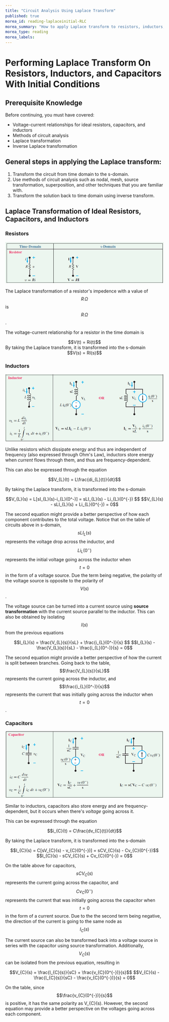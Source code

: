 ```yaml
---
title: "Circuit Analysis Using Laplace Transform"
published: true
morea_id: reading-laplaceinitial-RLC
morea_summary: "How to apply Laplace transform to resistors, inductors, and capacitors with initial conditions"
morea_type: reading
morea_labels:
---
```


# Performing Laplace Transform On Resistors, Inductors, and Capacitors With Initial Conditions

## Prerequisite Knowledge
Before continuing, you must have covered:  
* Voltage-current relationships for ideal resistors, capacitors, and inductors  
* Methods of circuit analysis  
* Laplace transformation  
* Inverse Laplace transformation  

## General steps in applying the Laplace transform:
1. Transform the circuit from time domain to the s-domain.
2. Use methods of circuit analysis such as nodal, mesh, source transformation, superposition, and other techniques that you are familiar with.
3. Transform the solution back to time domain using inverse transform.  

## Laplace Transformation of Ideal Resistors, Capacitors, and Inductors  
### Resistors  
<center><img src="timetos-domainvisual-resistor.png" alt="centered image"> </center>  
  
The Laplace transformation of a resistor's impedence with a value of $$R\, \Omega$$ is $$R\, \Omega$$.
   
The voltage-current relationship for a resistor in the time domain is  
<div align="center"> $$V(t) = Ri(t)$$  </div>  
By taking the Laplace transform, it is transformed into the s-domain
<div align="center"> $$V(s) = RI(s)$$ </div>  

### Inductors  
<center><img src="timetos-domainvisual-inductor.png" alt="centered image"> </center>  
  
Unlike resistors which dissipate energy and thus are independent of frequency (also expressed through Ohm's Law), inductors store energy when *current* flows through them, and thus are frequency-dependent.
  
This can also be expressed through the equation
<div align="center"> $$V_{L}(t) = L\frac{di_{L}(t)}{dt}$$ </div>
  
By taking the Laplace transform, it is transformed into the s-domain
<div align="center"> $$V_{L}(s) = L[sI_{L}(s)-i_{L}(0^-)] = sLI_{L}(s) - Li_{L}(0^{-}) $$  
$$V_{L}(s) - sLI_{L}(s) + Li_{L}(0^{-}) = 0$$ </div>
  
The second equation might provide a better perspective of how each component contributes to the total voltage. Notice that on the table of circuits above in s-domain, $$sLI_{L}(s)$$ represents the voltage drop across the inductor, and $$Li_{L}(0^{-})$$ represents the initial voltage going across the inductor when $$t=0$$ in the form of a voltage source. Due the term being negative, the polarity of the voltage source is opposite to the polarity of $$V(s)$$.
  
The voltage source can be turned into a current source using **source transformation** with the current source parallel to the inductor. This can also be obtained by isolating $$I(s)$$ from the previous equations  
<div align="center"> $$I_{L}(s) = \frac{V_{L}(s)}{sL} + \frac{i_{L}(0^-)}{s} $$  
$$I_{L}(s) - \frac{V_{L}(s)}{sL} - \frac{i_{L}(0^-)}{s} = 0$$ </div>
  
The second equation might provide a better perspective of how the current is split between branches. Going back to the table, $$\frac{V_{L}(s)}{sL}$$ represents the current going across the inductor, and $$\frac{i_{L}(0^-)}{s}$$ represents the current that was initially going across the inductor when $$t=0$$.
  
### Capacitors  
<center><img src="timetos-domainvisual-capacitor.png" alt="centered image"> </center>  
  
Similar to inductors, capacitors also store energy and are frequency-dependent, but it occurs when there's *voltage* going across it.
  
This can be expressed through the equation  
<div align="center"> $$i_{C}(t) = C\frac{dv_{C}(t)}{dt}$$ </div>
  
By taking the Laplace transform, it is transformed into the s-domain  
<div align="center"> $$I_{C}(s) = C[sV_{C}(s) - v_{C}(0^{-})] = sCV_{C}(s) - Cv_{C}(0^{-})$$  
$$I_{C}(s) - sCV_{C}(s) + Cv_{C}(0^{-}) = 0$$</div>
  
On the table above for capacitors, $$sCV_{C}(s)$$ represents the current going across the capacitor, and $$Cv_{C}(0^{-})$$ represents the current that was initially going across the capacitor when $$t=0$$ in the form of a current source. Due to the the second term being negative, the direction of the current is going to the same node as $$I_{C}(s)$$
  
The current source can also be transformed back into a voltage source in series with the capacitor using source transformation. Additionally, $$V_{C}(s)$$ can be isolated from the previous equation, resulting in  
<div align="center"> $$V_{C}(s) = \frac{I_{C}(s)}{sC} + \frac{v_{C}(0^{-})}{s}$$  
$$V_{C}(s) - \frac{I_{C}(s)}{sC} - \frac{v_{C}(0^{-})}{s} = 0$$</div>
  
On the table, since $$\frac{v_{C}(0^{-})}{s}$$ is positive, it has the same polarity as V_{C}(s). However, the second equation may provide a better perspective on the voltages going across each component.
<!-- $$
\mathscr{L}\{f(t)\}=\int_{t=0}^{\infty}f(t)e^{-st}dt
$$ -->